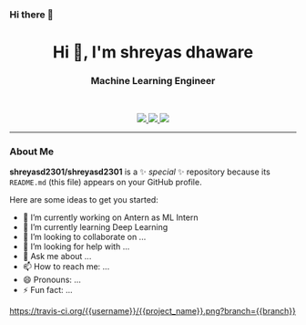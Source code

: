 ### Hi there 👋
<h1 align="center">Hi 👋, I'm shreyas dhaware</h1>
<h3 align="center">Machine Learning Engineer</h3>

<br>

<p align="center">
   
   <a href="https://www.linkedin.com/in/shreyas-dhaware-173366171/">
      <img src="https://img.shields.io/badge/LinkedIn-shreyas--dhaware-informational?style=for-the-badge&labelColor=black&logo=linkedin&logoColor=0077b5&&color=0077b5"/>
  </a>
   
   <a href="mailto:shreyas.dhaware2301@gmail.com">
  <img src="https://img.shields.io/badge/Gmail-shreyas.dhaware2301@gmail.com-informational?style=for-the-badge&labelColor=black&logoColor=d14836&logo=gmail&color=d14836"/>
  </a>
  
  <a href="https://twitter.com/ShreyasDhaware">
  <img src="https://img.shields.io/badge/Twitter-@ShreyasDhaware-informational?style=for-the-badge&labelColor=black&logo=twitter&logoColor=#1DA1F2&color=1da1f2">
  </a>
</p>

---

### About Me

**shreyasd2301/shreyasd2301** is a ✨ _special_ ✨ repository because its `README.md` (this file) appears on your GitHub profile.

Here are some ideas to get you started:

- 🔭 I’m currently working on Antern as ML Intern
- 🌱 I’m currently learning Deep Learning
- 👯 I’m looking to collaborate on ...
- 🤔 I’m looking for help with ...
- 💬 Ask me about ...
- 📫 How to reach me: ...
- 😄 Pronouns: ...
- ⚡ Fun fact: ...

https://travis-ci.org/{{username}}/{{project_name}}.png?branch={{branch}}
